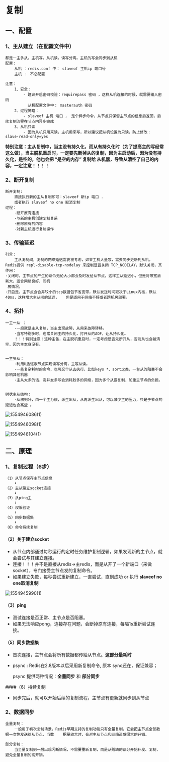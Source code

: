# 复制

## 一、配置

### 1、主从建立（在配置文件中）

```
都是一主多从，主机写，从机读，读写分离。主机的写会同步到从机
配置：
	从机 ：redis.conf 中： slaveof 主机ip 端口号
	主机 ： 不必配置

注意：
	1、安全：
		- 建议开启密码校验：requirepass 密码 ，这样从机连接的时候，就需要输入密码
		  从机配置文件中： masterauth 密码
	2、过程简略：	
		- slaveof 主机 端口 ， 是个异步命令，从节点只保留主节点的信息后返回，后续复制流程在节点内异步完成
	3、从机只读
		- 因为从机只用来读，主机用来写，所以建议把从机设置为只读，防止修改：slave-read-only=yes
```

**特别注意：主从复制中，当主没有持久化，而从有持久化时（为了提高主的写经常这么做），当主脱机重启时，一定要先断掉从的复制，因为主启动后，因为没有持久化，是空的，他也会把 “是空的内存” 复制给 从机器，导致从清空了自己的内容，一定注意！！！！**

### 2、断开复制

```
断开复制:
	直接执行新的主从复制即可：slaveof 新ip 端口 .
	或者执行 slaveof no one 取消复制
过程：
	·断开原有连接
	·与新的主机创建复制关系
	·删除原有的内容
	·对新主机进行复制操作
```



### 3、传输延迟

```
引言：
	主从复制间，复制的网络延迟需要被考虑，如果主机大量写，需要同步更新到从机。
Redis提供 repl-disable-tcp-nodelay 来控制是否关闭 TCP_NODELAY，默认关闭，其作用：
·关闭时，主节点的产生的命令无论大小都会及时发给从节点，这样主从延迟小，但是对带宽消耗大，适合网络良好、同机 
 房情况。
·开启是，主节点会合并较小的tcp数据包节省宽带，默认发送时间取决于Linux内核，默认40ms，这样增大主从间的延迟，   但是适用于网络不好或者跨机房部署。
```



### 4、拓扑

```
一主一从 ： 
	·一般就是主从复制，当主出现故障，从用来故障转移。
	·当写特别多时，也常关闭主的持久化，打开从的AOF，让从持久化。
	！！！特别注意：这种主备，在主脱机重启时，一定考虑是否先断开从，否则从也会被清空，因为主本身没有。
	
	
一主多从：
	·利用U盾讴歌节点实现读写分离，主写从读。
	·一些复杂耗时的命令，也可交个从去执行，比如keys *、sort之类，一台从的阻塞不会影响其他机器
	·主从太多的话，高并发多写会消耗较多的网络，因为多个从要复制，加重主节点的负担。
	
	
树状主从结构：
	·从根到叶，由一个主为根，派生出从，从再派生出从，可以减少主的压力，只是子节点的延迟也会高些 。 
```

![1554946086(1)](D:\0书\专业\redis\图片\第六章\1554946086(1).png)

![1554946098(1)](D:\0书\专业\redis\图片\第六章\1554946098(1).png)

![1554946104(1)](D:\0书\专业\redis\图片\第六章\1554946104(1).png)

## 二、原理

### 1、复制过程（6步）

```
（1）从节点保存主节点信息
	↓
（2）主从建立socket连接
	↓
（3）从ping主
	↓
（4）权限验证
	↓
（5）同步数据集
	↓
（6）命令持续复制
```

#### （2）关于建立socket 

- 从节点内部通过每秒运行的定时任务维护复制逻辑，如果发现新的主节点，就会尝试与其建立连接。
- 连接！！！并不是直接从redis→主redis，而是从开了一个新端口（来做socket），专门接受主节点发的复制命令。
- 如果建立失败，每秒尝试重新建立，一直尝试，直到成功 or 执行 **slaveof no one取消复制**

![1554945990(1)](D:\0书\专业\redis\图片\第六章\1554945990(1).png)

#### （3）ping

- 测试连接是否正常、主节点是否阻塞。
- 如果无法响应pong，连接存在问题，会断掉原有连接，每隔1s重新尝试连接。

#### （5）同步数据集

- 首次连接，主节点会将所有数据都传給从节点。**这部分最耗时**

- psync : Redis在2.8版本以后采用新复制命令, 原本 sync还在，保证兼容；

  psync 提供两种情况：**全量同步** 和  **部分同步**

####（6）持续复制

- 同步完后，就可以开始后续的复制流程，主节点有更新就同步到从节点





### 2、数据同步

```
全量复制：
	一般用于初次复制场景，Redis早期支持的复制功能只有全量复制，它会把主节点全部数据一次性发送给从节点，当数	  据量较大时，会对主从节点和网络造成很大的开销。
	
部分复制：
	当全量复制到一般出现闪断情况，不需要重新复制，而是从残缺的部分开始补发、复制，避免全量复制的高开销。
```







